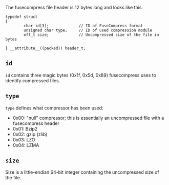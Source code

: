 The fusecompress file header is 12 bytes long and looks like this:

```
typedef struct
{
        char id[3];             // ID of FuseCompress format
        unsigned char type;     // ID of used compression module
        off_t size;             // Uncompressed size of the file in bytes

} __attribute__((packed)) header_t;
```

## `id` ##
`id` contains three magic bytes (0x1f, 0x5d, 0x89) fusecompress uses to identify compressed files.

## `type` ##
`type` defines what compressor has been used:

  * 0x00: "null" compressor; this is essentially an uncompressed file with a fusecompress header
  * 0x01: Bzip2
  * 0x02: gzip (zlib)
  * 0x03: LZO
  * 0x04: LZMA

## `size` ##
Size is a little-endian 64-bit integer containing the uncompressed size of the file.
